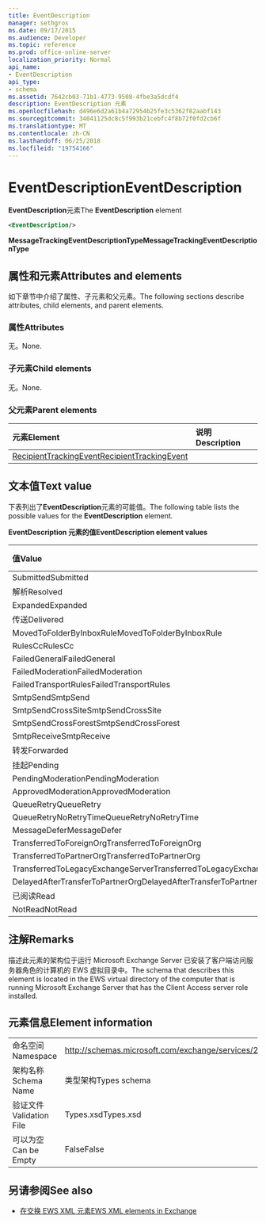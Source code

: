 ```yaml
---
title: EventDescription
manager: sethgros
ms.date: 09/17/2015
ms.audience: Developer
ms.topic: reference
ms.prod: office-online-server
localization_priority: Normal
api_name:
- EventDescription
api_type:
- schema
ms.assetid: 7642cb03-71b1-4773-9508-4fbe3a5dcdf4
description: EventDescription 元素
ms.openlocfilehash: d496e6d2a61b4a72954b25fe3c5362f82aabf143
ms.sourcegitcommit: 34041125dc8c5f993b21cebfc4f8b72f0fd2cb6f
ms.translationtype: MT
ms.contentlocale: zh-CN
ms.lasthandoff: 06/25/2018
ms.locfileid: "19754166"
---
```

# <a name="eventdescription"></a><span data-ttu-id="f13d2-103">EventDescription</span><span class="sxs-lookup"><span data-stu-id="f13d2-103">EventDescription</span></span>

<span data-ttu-id="f13d2-104">**EventDescription**元素</span><span class="sxs-lookup"><span data-stu-id="f13d2-104">The **EventDescription** element</span></span> 
  
```xml
<EventDescription/>
```

 <span data-ttu-id="f13d2-105">**MessageTrackingEventDescriptionType**</span><span class="sxs-lookup"><span data-stu-id="f13d2-105">**MessageTrackingEventDescriptionType**</span></span>
## <a name="attributes-and-elements"></a><span data-ttu-id="f13d2-106">属性和元素</span><span class="sxs-lookup"><span data-stu-id="f13d2-106">Attributes and elements</span></span>

<span data-ttu-id="f13d2-107">如下章节中介绍了属性、子元素和父元素。</span><span class="sxs-lookup"><span data-stu-id="f13d2-107">The following sections describe attributes, child elements, and parent elements.</span></span>
  
### <a name="attributes"></a><span data-ttu-id="f13d2-108">属性</span><span class="sxs-lookup"><span data-stu-id="f13d2-108">Attributes</span></span>

<span data-ttu-id="f13d2-109">无。</span><span class="sxs-lookup"><span data-stu-id="f13d2-109">None.</span></span>
  
### <a name="child-elements"></a><span data-ttu-id="f13d2-110">子元素</span><span class="sxs-lookup"><span data-stu-id="f13d2-110">Child elements</span></span>

<span data-ttu-id="f13d2-111">无。</span><span class="sxs-lookup"><span data-stu-id="f13d2-111">None.</span></span>
  
### <a name="parent-elements"></a><span data-ttu-id="f13d2-112">父元素</span><span class="sxs-lookup"><span data-stu-id="f13d2-112">Parent elements</span></span>

|<span data-ttu-id="f13d2-113">**元素**</span><span class="sxs-lookup"><span data-stu-id="f13d2-113">**Element**</span></span>|<span data-ttu-id="f13d2-114">**说明**</span><span class="sxs-lookup"><span data-stu-id="f13d2-114">**Description**</span></span>|
|:-----|:-----|
|[<span data-ttu-id="f13d2-115">RecipientTrackingEvent</span><span class="sxs-lookup"><span data-stu-id="f13d2-115">RecipientTrackingEvent</span></span>](recipienttrackingevent.md) <br/> ||
   
## <a name="text-value"></a><span data-ttu-id="f13d2-116">文本值</span><span class="sxs-lookup"><span data-stu-id="f13d2-116">Text value</span></span>

<span data-ttu-id="f13d2-117">下表列出了**EventDescription**元素的可能值。</span><span class="sxs-lookup"><span data-stu-id="f13d2-117">The following table lists the possible values for the **EventDescription** element.</span></span> 
  
<span data-ttu-id="f13d2-118">**EventDescription 元素的值**</span><span class="sxs-lookup"><span data-stu-id="f13d2-118">**EventDescription element values**</span></span>

|<span data-ttu-id="f13d2-119">**值**</span><span class="sxs-lookup"><span data-stu-id="f13d2-119">**Value**</span></span>|<span data-ttu-id="f13d2-120">**说明**</span><span class="sxs-lookup"><span data-stu-id="f13d2-120">**Description**</span></span>|
|:-----|:-----|
|<span data-ttu-id="f13d2-121">Submitted</span><span class="sxs-lookup"><span data-stu-id="f13d2-121">Submitted</span></span>  <br/> ||
|<span data-ttu-id="f13d2-122">解析</span><span class="sxs-lookup"><span data-stu-id="f13d2-122">Resolved</span></span>  <br/> ||
|<span data-ttu-id="f13d2-123">Expanded</span><span class="sxs-lookup"><span data-stu-id="f13d2-123">Expanded</span></span>  <br/> ||
|<span data-ttu-id="f13d2-124">传送</span><span class="sxs-lookup"><span data-stu-id="f13d2-124">Delivered</span></span>  <br/> ||
|<span data-ttu-id="f13d2-125">MovedToFolderByInboxRule</span><span class="sxs-lookup"><span data-stu-id="f13d2-125">MovedToFolderByInboxRule</span></span>  <br/> ||
|<span data-ttu-id="f13d2-126">RulesCc</span><span class="sxs-lookup"><span data-stu-id="f13d2-126">RulesCc</span></span>  <br/> ||
|<span data-ttu-id="f13d2-127">FailedGeneral</span><span class="sxs-lookup"><span data-stu-id="f13d2-127">FailedGeneral</span></span>  <br/> ||
|<span data-ttu-id="f13d2-128">FailedModeration</span><span class="sxs-lookup"><span data-stu-id="f13d2-128">FailedModeration</span></span>  <br/> ||
|<span data-ttu-id="f13d2-129">FailedTransportRules</span><span class="sxs-lookup"><span data-stu-id="f13d2-129">FailedTransportRules</span></span>  <br/> ||
|<span data-ttu-id="f13d2-130">SmtpSend</span><span class="sxs-lookup"><span data-stu-id="f13d2-130">SmtpSend</span></span>  <br/> ||
|<span data-ttu-id="f13d2-131">SmtpSendCrossSite</span><span class="sxs-lookup"><span data-stu-id="f13d2-131">SmtpSendCrossSite</span></span>  <br/> ||
|<span data-ttu-id="f13d2-132">SmtpSendCrossForest</span><span class="sxs-lookup"><span data-stu-id="f13d2-132">SmtpSendCrossForest</span></span>  <br/> ||
|<span data-ttu-id="f13d2-133">SmtpReceive</span><span class="sxs-lookup"><span data-stu-id="f13d2-133">SmtpReceive</span></span>  <br/> ||
|<span data-ttu-id="f13d2-134">转发</span><span class="sxs-lookup"><span data-stu-id="f13d2-134">Forwarded</span></span>  <br/> ||
|<span data-ttu-id="f13d2-135">挂起</span><span class="sxs-lookup"><span data-stu-id="f13d2-135">Pending</span></span>  <br/> ||
|<span data-ttu-id="f13d2-136">PendingModeration</span><span class="sxs-lookup"><span data-stu-id="f13d2-136">PendingModeration</span></span>  <br/> ||
|<span data-ttu-id="f13d2-137">ApprovedModeration</span><span class="sxs-lookup"><span data-stu-id="f13d2-137">ApprovedModeration</span></span>  <br/> ||
|<span data-ttu-id="f13d2-138">QueueRetry</span><span class="sxs-lookup"><span data-stu-id="f13d2-138">QueueRetry</span></span>  <br/> ||
|<span data-ttu-id="f13d2-139">QueueRetryNoRetryTime</span><span class="sxs-lookup"><span data-stu-id="f13d2-139">QueueRetryNoRetryTime</span></span>  <br/> ||
|<span data-ttu-id="f13d2-140">MessageDefer</span><span class="sxs-lookup"><span data-stu-id="f13d2-140">MessageDefer</span></span>  <br/> ||
|<span data-ttu-id="f13d2-141">TransferredToForeignOrg</span><span class="sxs-lookup"><span data-stu-id="f13d2-141">TransferredToForeignOrg</span></span>  <br/> ||
|<span data-ttu-id="f13d2-142">TransferredToPartnerOrg</span><span class="sxs-lookup"><span data-stu-id="f13d2-142">TransferredToPartnerOrg</span></span>  <br/> ||
|<span data-ttu-id="f13d2-143">TransferredToLegacyExchangeServer</span><span class="sxs-lookup"><span data-stu-id="f13d2-143">TransferredToLegacyExchangeServer</span></span>  <br/> ||
|<span data-ttu-id="f13d2-144">DelayedAfterTransferToPartnerOrg</span><span class="sxs-lookup"><span data-stu-id="f13d2-144">DelayedAfterTransferToPartnerOrg</span></span>  <br/> ||
|<span data-ttu-id="f13d2-145">已阅读</span><span class="sxs-lookup"><span data-stu-id="f13d2-145">Read</span></span>  <br/> ||
|<span data-ttu-id="f13d2-146">NotRead</span><span class="sxs-lookup"><span data-stu-id="f13d2-146">NotRead</span></span>  <br/> ||
   
## <a name="remarks"></a><span data-ttu-id="f13d2-147">注解</span><span class="sxs-lookup"><span data-stu-id="f13d2-147">Remarks</span></span>

<span data-ttu-id="f13d2-148">描述此元素的架构位于运行 Microsoft Exchange Server 已安装了客户端访问服务器角色的计算机的 EWS 虚拟目录中。</span><span class="sxs-lookup"><span data-stu-id="f13d2-148">The schema that describes this element is located in the EWS virtual directory of the computer that is running Microsoft Exchange Server that has the Client Access server role installed.</span></span>
  
## <a name="element-information"></a><span data-ttu-id="f13d2-149">元素信息</span><span class="sxs-lookup"><span data-stu-id="f13d2-149">Element information</span></span>

|||
|:-----|:-----|
|<span data-ttu-id="f13d2-150">命名空间</span><span class="sxs-lookup"><span data-stu-id="f13d2-150">Namespace</span></span>  <br/> |http://schemas.microsoft.com/exchange/services/2006/types  <br/> |
|<span data-ttu-id="f13d2-151">架构名称</span><span class="sxs-lookup"><span data-stu-id="f13d2-151">Schema Name</span></span>  <br/> |<span data-ttu-id="f13d2-152">类型架构</span><span class="sxs-lookup"><span data-stu-id="f13d2-152">Types schema</span></span>  <br/> |
|<span data-ttu-id="f13d2-153">验证文件</span><span class="sxs-lookup"><span data-stu-id="f13d2-153">Validation File</span></span>  <br/> |<span data-ttu-id="f13d2-154">Types.xsd</span><span class="sxs-lookup"><span data-stu-id="f13d2-154">Types.xsd</span></span>  <br/> |
|<span data-ttu-id="f13d2-155">可以为空</span><span class="sxs-lookup"><span data-stu-id="f13d2-155">Can be Empty</span></span>  <br/> |<span data-ttu-id="f13d2-156">False</span><span class="sxs-lookup"><span data-stu-id="f13d2-156">False</span></span>  <br/> |
   
## <a name="see-also"></a><span data-ttu-id="f13d2-157">另请参阅</span><span class="sxs-lookup"><span data-stu-id="f13d2-157">See also</span></span>



- [<span data-ttu-id="f13d2-158">在交换 EWS XML 元素</span><span class="sxs-lookup"><span data-stu-id="f13d2-158">EWS XML elements in Exchange</span></span>](ews-xml-elements-in-exchange.md)

